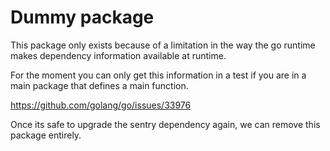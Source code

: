 # Dummy package

This package only exists because of a limitation in the way the go runtime makes dependency information available
at runtime.

For the moment you can only get this information in a test if you are in a main package that defines a main function.

https://github.com/golang/go/issues/33976

Once its safe to upgrade the sentry dependency again, we can remove this package entirely.